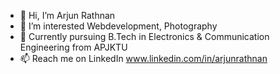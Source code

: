 - 👋 Hi, I’m Arjun Rathnan
- 👀 I’m interested Webdevelopment, Photography
- 🌱 Currently pursuing B.Tech in Electronics & Communication Engineering from APJKTU
- 📫 Reach me on LinkedIn www.linkedin.com/in/arjunrathnan

<!---
Arjun1250/Arjun1250 is a ✨ special ✨ repository because its `README.md` (this file) appears on your GitHub profile.
You can click the Preview link to take a look at your changes.
--->
